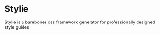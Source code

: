 Stylie
======================

Stylie is a barebones css framework generator for professionally designed style guides